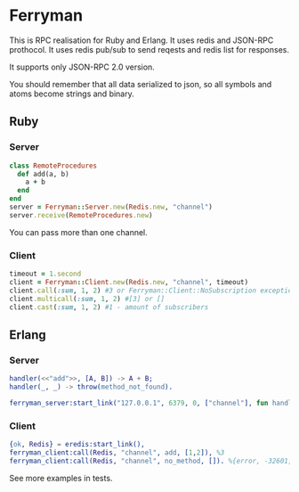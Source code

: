 # Ferryman

This is RPC realisation for Ruby and Erlang. It uses redis and JSON-RPC prothocol.
It uses redis pub/sub to send reqests and redis list for responses.

It supports only JSON-RPC 2.0 version.

You should remember that all data serialized to json, so all symbols and atoms become strings and binary.

## Ruby

### Server
```ruby
class RemoteProcedures
  def add(a, b)
    a + b
  end
end
server = Ferryman::Server.new(Redis.new, "channel")
server.receive(RemoteProcedures.new)
```
You can pass more than one channel. 

### Client
```ruby
timeout = 1.second
client = Ferryman::Client.new(Redis.new, "channel", timeout)
client.call(:sum, 1, 2) #3 or Ferryman::Client::NoSubscription exception
client.multicall(:sum, 1, 2) #[3] or []
client.cast(:sum, 1, 2) #1 - amount of subscribers
```

## Erlang

### Server
```erlang
handler(<<"add">>, [A, B]) -> A + B;
handler(_, _) -> throw(method_not_found).

ferryman_server:start_link("127.0.0.1", 6379, 0, ["channel"], fun handler/2),
```

### Client
```erlang
{ok, Redis} = eredis:start_link(),
ferryman_client:call(Redis, "channel", add, [1,2]), %3
ferryman_client:call(Redis, "channel", no_method, []). %{error, -32601, <<"Method not found.">>}
```

See more examples in tests.
